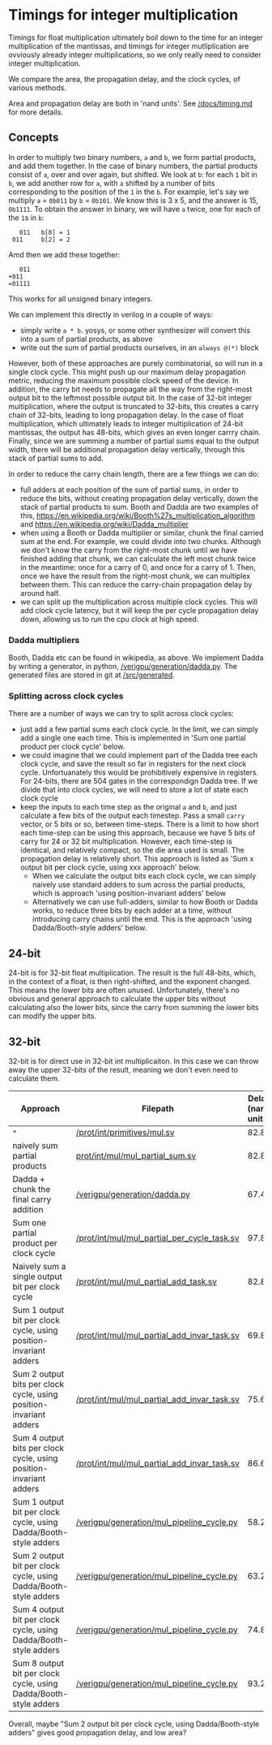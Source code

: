 # Timings for integer multiplication

Timings for float multiplication ultimately boil down to the time for an integer multiplication of the mantissas, and timings for integer mutliplication are ovviously already integer multiplications, so we only really need to consider integer multiplication.

We compare the area, the propagation delay, and the clock cycles, of various methods.

Area and propagation delay are both in 'nand units'. See [/docs/timing.md](/docs/timing.md) for more details.

## Concepts

In order to multiply two binary numbers, `a` and `b`, we form partial products, and add them together. In the case of binary numbers, the partial products consist of `a`, over and over again, but shifted. We look at `b`: for each `1` bit in `b`, we add another row for `a`, with `a` shifted by a number of bits corresponding to the position of the `1` in the `b`. For example, let's say we multiply `a` = `0b011` by `b` = `0b101`. We know this is 3 x 5, and the answer is 15, `0b1111`. To obtain the answer in binary, we will have `a` twice, one for each of the `1`s in `b`:

```
   011   b[0] = 1
 011     b[2] = 2
```
Amd then we add these together:
```
   011
+011
=01111
```

This works for all unsigned binary integers.

We can implement this directly in verilog in a couple of ways:
- simply write `a * b`. yosys, or some other synthesizer will convert this into a sum of partial products, as above
- write out the sum of partial products ourselves, in an `always @(*)` block

However, both of these approaches are purely combinatorial, so will run in a single clock cycle. This might push up our maximum delay propagation metric, reducing the maximum possible clock speed of the device. In addition, the carry bit needs to propagate all the way from the right-most output bit to the leftmost possible output bit. In the case of 32-bit integer multiplication, where the output is truncated to 32-bits, this creates a carry chain of 32-bits, leading to long propagation delay. In the case of float multiplication, which ultimately leads to integer multiplication of 24-bit mantissas, the output has 48-bits, which gives an even longer carrry chain. Finally, since we are summing a number of partial sums equal to the output width, there will be additional propagation delay vertically, through this stack of partial sums to add.

In order to reduce the carry chain length, there are a few things we can do:
- full adders at each position of the sum of partial sums, in order to reduce the bits, without creating propagation delay vertically, down the stack of partial products to sum. Booth and Dadda are two examples of this, https://en.wikipedia.org/wiki/Booth%27s_multiplication_algorithm and https://en.wikipedia.org/wiki/Dadda_multiplier
- when using a Booth or Dadda multiplier or similar, chunk the final carried sum at the end. For example, we could divide into two chunks. Although we don't know the carry from the right-most chunk until we have finished adding that chunk, we can calculate the left most chunk twice in the meantime: once for a carry of 0, and once for a carry of 1. Then, once we have the result from the right-most chunk, we can multiplex between them. This can reduce the carry-chain propagation delay by around half.
- we can split up the multiplication across multiple clock cycles. This will add clock cycle latency, but it will keep the per cycle propagation delay down, allowing us to run the cpu clock at high speed.

### Dadda multipliers

Booth, Dadda etc can be found in wikipedia, as above. We implement Dadda by writing a generator, in python, [/verigpu/generation/dadda.py](/verigpu/generation/dadda.py). The generated files are stored in git at [/src/generated](/src/generated).

### Splitting across clock cycles

There are a number of ways we can try to split across clock cycles:

- just add a few partial sums each clock cycle. In the limit, we can simply add a single one each time. This is implemented in 'Sum one partial product per clock cycle' below.
- we could imagine that we could implement part of the Dadda tree each clock cycle, and save the result so far in registers for the next clock cycle. Unfortuanately this would be prohibitively expensive in registers. For 24-bits, there are 504 gates in the correspondign Dadda tree. If we divide that into clock cycles, we will need to store a lot of state each clock cycle
- keep the inputs to each time step as the original `a` and `b`, and just calculate a few bits of the output each timestep. Pass a small `carry` vector, or 5 bits or so, between time-steps. There is a limit to how short each time-step can be using this approach, because we have 5 bits of carry for 24 or 32 bit multiplication. However, each time-step is identical, and relatively compact, so the die area used is small. The propagation delay is relatively short. This approach is listed as 'Sum x output bit per clock cycle, using xxx approach' below.
    - When we calculate the output bits each clock cycle, we can simply naively use standard adders to sum across the partial products, which is approach 'using position-invariant adders' below
    - Alternatively we can use full-adders, similar to how Booth or Dadda works, to reduce three bits by each adder at a time, without introducing carry chains until the end. This is the approach 'using Dadda/Booth-style adders' below.

## 24-bit

24-bit is for 32-bit float multiplication. The result is the full 48-bits, which, in the context of a float, is then right-shifted, and the exponent changed. This means the lower bits are often unused. Unfortunately, there's no obvious and general approach to calculate the upper bits without calculating also the lower bits, since the carry from summing the lower bits can modify the upper bits.

## 32-bit

32-bit is for direct use in 32-bit int multiplicaiton. In this case we can throw away the upper 32-bits of the result, meaning we don't even need to calculate them.

| Approach | Filepath | Delay (nand units) |Area (nand units) | Clock cycles |
|---------|-----------|---------------------|----------------|------------|
| `*` | [/prot/int/primitives/mul.sv](/prot/int/primitives/mul.sv) |  82.8 | 5370 | 1|
| naively sum partial products | [prot/int/mul/mul_partial_sum.sv](prot/int/mul/mul_partial_sum.sv) | 82.8 | 5372 | 1 |
| Dadda + chunk the final carry addition | [/verigpu/generation/dadda.py](/verigpu/generation/dadda.py) |  67.4 | 4960 | 1|
| Sum one partial product per clock cycle |  [/prot/int/mul/mul_partial_per_cycle_task.sv](/prot/int/mul/mul_partial_per_cycle_task.sv) | 97.8 | 2103 | 32 |
| Naively sum a single output bit per clock cycle | [/prot/int/mul/mul_partial_add_task.sv](/prot/int/mul/mul_partial_add_task.sv) | 82.8 |5372 | 32|
| Sum 1 output bit per clock cycle, using position-invariant adders | [/prot/int/mul/mul_partial_add_invar_task.sv](/prot/int/mul/mul_partial_add_invar_task.sv) | 69.8 | 908 | 32|
| Sum 2 output bits per clock cycle, using position-invariant adders | [/prot/int/mul/mul_partial_add_invar_task.sv](/prot/int/mul/mul_partial_add_invar_task.sv) |  75.6|1414|16|
| Sum 4 output bits per clock cycle, using position-invariant adders | [/prot/int/mul/mul_partial_add_invar_task.sv](/prot/int/mul/mul_partial_add_invar_task.sv) |  86.6|1970 | 8|
| Sum 1 output bit per clock cycle, using Dadda/Booth-style adders | [/verigpu/generation/mul_pipeline_cycle.py](/verigpu/generation/mul_pipeline_cycle.py) | 58.2 | 863 | 32 |
| Sum 2 output bit per clock cycle, using Dadda/Booth-style adders | [/verigpu/generation/mul_pipeline_cycle.py](/verigpu/generation/mul_pipeline_cycle.py) | 63.2 | 1244 | 16 |
| Sum 4 output bit per clock cycle, using Dadda/Booth-style adders | [/verigpu/generation/mul_pipeline_cycle.py](/verigpu/generation/mul_pipeline_cycle.py) | 74.8 | 2018 | 8 |
| Sum 8 output bit per clock cycle, using Dadda/Booth-style adders | [/verigpu/generation/mul_pipeline_cycle.py](/verigpu/generation/mul_pipeline_cycle.py) | 93.2 | 3429 | 4|

Overall, maybe "Sum 2 output bit per clock cycle, using Dadda/Booth-style adders" gives good propagation delay, and low area?
